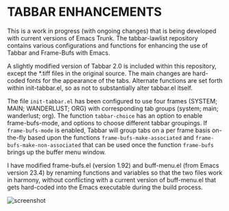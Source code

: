 TABBAR ENHANCEMENTS
=================

This is a work in progress (with ongoing changes) that is being developed with current versions of Emacs Trunk.  The tabbar-lawlist repository contains various configurations and functions for enhancing the use of Tabbar and Frame-Bufs with Emacs.

A slightly modified version of Tabbar 2.0 is included within this repository, except the *.tiff files in the original source.  The main changes are hard-coded fonts for the appearance of the tabs.  Alternate functions are set forth within init-tabbar.el, so as not to substantially alter tabbar.el itself.

The file `init-tabbar.el` has been configured to use four frames (SYSTEM; MAIN; WANDERLUST; ORG) with corresponding tab groups (system; main; wanderlust; org).  The function `tabbar-choice` has an option to enable frame-bufs-mode, and options to choose different tabbar groupings.  If `frame-bufs-mode` is enabled, Tabbar will group tabs on a per frame basis on-the-fly based upon the functions `frame-bufs-make-associated` and `frame-bufs-make-non-associated` that can be used once the function `frame-bufs` brings up the buffer menu window.

I have modified frame-bufs.el (version 1.92) and buff-menu.el (from Emacs version 23.4) by renaming functions and variables so that the two files work in harmony, without conflicting with a current version of buff-menu.el that gets hard-coded into the Emacs executable during the build process.

![screenshot](http://www.lawlist.com/images/frames_tabbar.png)
